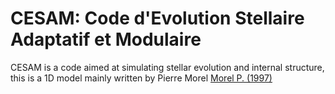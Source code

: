 # CESAM: Code d'Evolution Stellaire Adaptatif et Modulaire

CESAM is a code aimed at simulating stellar evolution and internal structure, this is a 1D
model mainly written by Pierre Morel [Morel P. (1997)](https://ui.adsabs.harvard.edu/abs/1997A%26AS..124..597M%2F/abstract)
